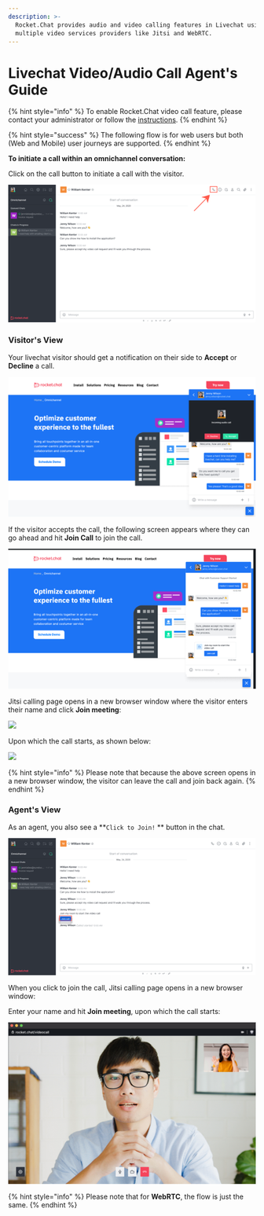 ```yaml
---
description: >-
  Rocket.Chat provides audio and video calling features in Livechat using
  multiple video services providers like Jitsi and WebRTC.
---
```


# Livechat Video/Audio Call Agent's Guide

{% hint style="info" %}
To enable Rocket.Chat video call feature, please contact your administrator or follow the [instructions](https://docs.rocket.chat/guides/administration/settings/video-conference-admin-guide/omnichannel-video-audio-call-admins-guide).
{% endhint %}

{% hint style="success" %}
The following flow is for web users but both (Web and Mobile) user journeys are supported.
{% endhint %}

**To initiate a call within an omnichannel conversation:**

Click on the call button to initiate a call with the visitor.

![](../../../.gitbook/assets/purpledevil0.png)

### Visitor's View

Your livechat visitor should get a notification on their side to **Accept** or **Decline** a call.

![](../../../.gitbook/assets/purpledevil10.png)

If the visitor accepts the call, the following screen appears where they can go ahead and hit **Join Call** to join the call.

![](../../../.gitbook/assets/purpledevil300.png)

Jitsi calling page opens in a new browser window where the visitor enters their name and click **Join meeting**:

![](../../../.gitbook/assets/2021-12-08\_18-57-02.png)

Upon which the call starts, as shown below:

![](<../../../.gitbook/assets/2021-12-08\_19-00-51 (1) (1) (1) (5).png>)

{% hint style="info" %}
Please note that because the above screen opens in a new browser window, the visitor can leave the call and join back again.
{% endhint %}

### Agent's View

As an agent, you also see a \*\*`Click to Join!` \*\* button in the chat.

![](../../../.gitbook/assets/purpledevil400.png)

When you click to join the call, Jitsi calling page opens in a new browser window:

Enter your name and hit **Join meeting**, upon which the call starts:

![](../../../.gitbook/assets/purpledevil500.png)

{% hint style="info" %}
Please note that for **WebRTC**, the flow is just the same.
{% endhint %}
